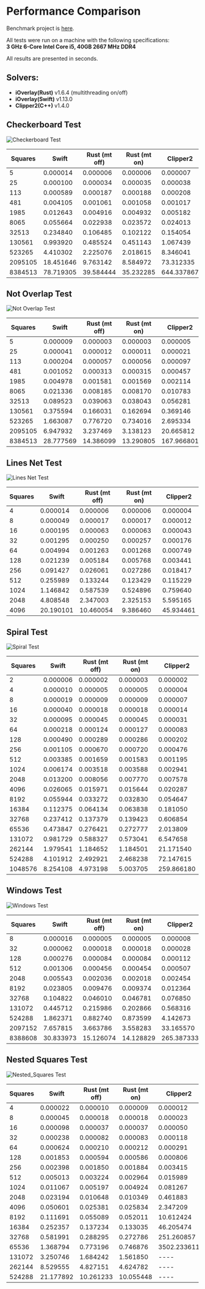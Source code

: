# Performance Comparison

Benchmark project is [here](https://github.com/iShape-Rust/iOverlayPerformance).

All tests were run on a machine with the following specifications:  
**3 GHz 6-Core Intel Core i5, 40GB 2667 MHz DDR4**  

All results are presented in seconds.

## Solvers:

- **iOverlay(Rust)** v1.6.4 (multithreading on/off)
- **iOverlay(Swift)**  v1.13.0
- **Clipper2(C++)**  v1.4.0


## Checkerboard Test

![Checkerboard Test](test_0.svg)

| Squares | Swift        | Rust (mt off) | Rust (mt on) | Clipper2      |
|---------|--------------|---------------|--------------|---------------|
| 5       | 0.000014     | 0.000006      | 0.000006     | 0.000007      |
| 25      | 0.000100     | 0.000034      | 0.000035     | 0.000038      |
| 113     | 0.000589     | 0.000187      | 0.000188     | 0.000208      |
| 481     | 0.004105     | 0.001061      | 0.001058     | 0.001017      |
| 1985    | 0.012643     | 0.004916      | 0.004932     | 0.005182      |
| 8065    | 0.055664     | 0.022938      | 0.023572     | 0.024013      |
| 32513   | 0.234840     | 0.106485      | 0.102122     | 0.154054      |
| 130561  | 0.993920     | 0.485524      | 0.451143     | 1.067439      |
| 523265  | 4.410302     | 2.225076      | 2.018615     | 8.346041      |
| 2095105 | 18.451646    | 9.763142      | 8.584972     | 73.312335     |
| 8384513 | 78.719305    | 39.584444     | 35.232285    | 644.337867    |


## Not Overlap Test

![Not Overlap Test](test_1.svg)

| Squares | Swift        | Rust (mt off)      | Rust (mt on) | Clipper2      |
|---------|--------------|--------------------|--------------|---------------|
| 5       | 0.000009     | 0.000003           | 0.000003     | 0.000005      |
| 25      | 0.000041     | 0.000012           | 0.000011     | 0.000021      |
| 113     | 0.000204     | 0.000057           | 0.000056     | 0.000097      |
| 481     | 0.001052     | 0.000313           | 0.000315     | 0.000457      |
| 1985    | 0.004978     | 0.001581           | 0.001569     | 0.002114      |
| 8065    | 0.021336     | 0.008185           | 0.008170     | 0.010783      |
| 32513   | 0.089523     | 0.039063           | 0.038043     | 0.056281      |
| 130561  | 0.375594     | 0.166031           | 0.162694     | 0.369146      |
| 523265  | 1.663087     | 0.776720           | 0.734016     | 2.695334      |
| 2095105 | 6.947932     | 3.237469           | 3.138123     | 20.665812     |
| 8384513 | 28.777569    | 14.386099          | 13.290805    | 167.966801    |


## Lines Net Test

![Lines Net Test](test_2.svg)

| Squares | Swift        | Rust (mt off)      | Rust (mt on)   | Clipper2   |
|---------|--------------|--------------------|----------------|------------|
| 4       | 0.000014     | 0.000006           | 0.000006       | 0.000004   |
| 8       | 0.000049     | 0.000017           | 0.000017       | 0.000012   |
| 16      | 0.000195     | 0.000063           | 0.000063       | 0.000043   |
| 32      | 0.001295     | 0.000250           | 0.000257       | 0.000176   |
| 64      | 0.004994     | 0.001263           | 0.001268       | 0.000749   |
| 128     | 0.021239     | 0.005184           | 0.005768       | 0.003441   |
| 256     | 0.091427     | 0.026061           | 0.027286       | 0.018417   |
| 512     | 0.255989     | 0.133244           | 0.123429       | 0.115229   |
| 1024    | 1.146842     | 0.587539           | 0.524896       | 0.759640   |
| 2048    | 4.808548     | 2.347003           | 2.325153       | 5.595165   |
| 4096    | 20.190101    | 10.460054          | 9.386460       | 45.934461  |


## Spiral Test

![Spiral Test](test_3.svg)

| Squares | Swift      | Rust (mt off)   | Rust (mt on)  | Clipper2    |
|---------|------------|-----------------|---------------|-------------|
| 2       | 0.000006   | 0.000002        | 0.000003      | 0.000002    |
| 4       | 0.000010   | 0.000005        | 0.000005      | 0.000004    |
| 8       | 0.000019   | 0.000009        | 0.000009      | 0.000007    |
| 16      | 0.000040   | 0.000018        | 0.000018      | 0.000014    |
| 32      | 0.000095   | 0.000045        | 0.000045      | 0.000031    |
| 64      | 0.000218   | 0.000124        | 0.000127      | 0.000083    |
| 128     | 0.000490   | 0.000289        | 0.000286      | 0.000202    |
| 256     | 0.001105   | 0.000670        | 0.000720      | 0.000476    |
| 512     | 0.003385   | 0.001659        | 0.001583      | 0.001195    |
| 1024    | 0.006174   | 0.003518        | 0.003588      | 0.002941    |
| 2048    | 0.013200   | 0.008056        | 0.007770      | 0.007578    |
| 4096    | 0.026065   | 0.015971        | 0.015644      | 0.020287    |
| 8192    | 0.055944   | 0.033272        | 0.032830      | 0.054647    |
| 16384   | 0.112375   | 0.064134        | 0.063838      | 0.181050    |
| 32768   | 0.237412   | 0.137379        | 0.139423      | 0.606854    |
| 65536   | 0.473847   | 0.276421        | 0.272777      | 2.013809    |
| 131072  | 0.981729   | 0.588327        | 0.573041      | 6.547658    |
| 262144  | 1.979541   | 1.184652        | 1.184501      | 21.171540   |
| 524288  | 4.101912   | 2.492921        | 2.468238      | 72.147615   |
| 1048576 | 8.254108   | 4.973198        | 5.003705      | 259.866180  |

## Windows Test

![Windows Test](test_4.svg)

| Squares | Swift      | Rust (mt off) | Rust (mt on)  | Clipper2    |
|---------|------------|---------------|---------------|-------------|
| 8       | 0.000016   | 0.000005      | 0.000005      | 0.000008    |
| 32      | 0.000062   | 0.000018      | 0.000018      | 0.000028    |
| 128     | 0.000276   | 0.000084      | 0.000084      | 0.000112    |
| 512     | 0.001306   | 0.000456      | 0.000454      | 0.000507    |
| 2048    | 0.005543   | 0.002036      | 0.002018      | 0.002454    |
| 8192    | 0.023805   | 0.009476      | 0.009374      | 0.012364    |
| 32768   | 0.104822   | 0.046010      | 0.046781      | 0.076850    |
| 131072  | 0.445712   | 0.215986      | 0.202866      | 0.568316    |
| 524288  | 1.862371   | 0.882740      | 0.873599      | 4.142673    |
| 2097152 | 7.657815   | 3.663786      | 3.558283      | 33.165570   |
| 8388608 | 30.833973  | 15.126074     | 14.128829     | 265.387333  |

## Nested Squares Test

![Nested_Squares Test](test_5.svg)

| Squares | Swift      | Rust (mt off) | Rust (mt on) | Clipper2    |
|---------|------------|---------------|--------------|-------------|
| 4       | 0.000022   | 0.000010      | 0.000009     | 0.000012    |
| 8       | 0.000045   | 0.000018      | 0.000018     | 0.000023    |
| 16      | 0.000098   | 0.000037      | 0.000037     | 0.000050    |
| 32      | 0.000238   | 0.000082      | 0.000083     | 0.000118    |
| 64      | 0.000624   | 0.000210      | 0.000212     | 0.000291    |
| 128     | 0.001853   | 0.000594      | 0.000586     | 0.000806    |
| 256     | 0.002398   | 0.001850      | 0.001884     | 0.003415    |
| 512     | 0.005013   | 0.003224      | 0.002964     | 0.015989    |
| 1024    | 0.011067   | 0.005197      | 0.004924     | 0.081267    |
| 2048    | 0.023194   | 0.010648      | 0.010349     | 0.461883    |
| 4096    | 0.050601   | 0.025381      | 0.025834     | 2.347209    |
| 8192    | 0.111691   | 0.055089      | 0.052011     | 10.612424   |
| 16384   | 0.252357   | 0.137234      | 0.133035     | 46.205474   |
| 32768   | 0.581991   | 0.288295      | 0.272786     | 251.260857  |
| 65536   | 1.368794   | 0.773196      | 0.746876     | 3502.233611 |
| 131072  | 3.250746   | 1.684242      | 1.561850     | ----        |
| 262144  | 8.529555   | 4.827151      | 4.624782     | ----        |
| 524288  | 21.177892  | 10.261233     | 10.055448    | ----        |